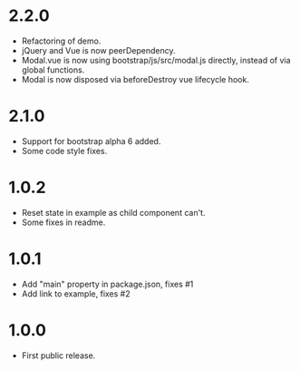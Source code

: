 # 2.2.0

* Refactoring of demo.
* jQuery and Vue is now peerDependency.
* Modal.vue is now using bootstrap/js/src/modal.js directly, instead of via global functions.
* Modal is now disposed via beforeDestroy vue lifecycle hook.

# 2.1.0

* Support for bootstrap alpha 6 added.
* Some code style fixes.

# 1.0.2

* Reset state in example as child component can't.
* Some fixes in readme.

# 1.0.1

* Add "main" property in package.json, fixes #1
* Add link to example, fixes #2

# 1.0.0

* First public release.
